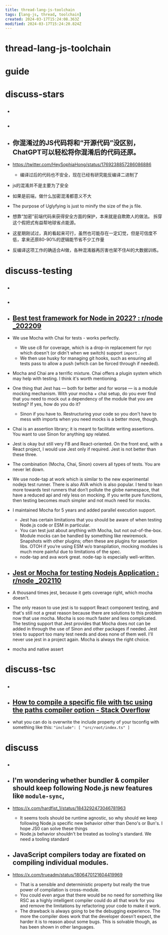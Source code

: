 ```yaml
---
title: thread-lang-js-toolchain
tags: [lang-js, thread, toolchain]
created: 2024-03-17T15:24:08.363Z
modified: 2024-03-17T15:24:20.824Z
---
```


# thread-lang-js-toolchain

# guide

# discuss-stars
- ## 

- ## 

- ## 你混淆过的JS代码将和“开源代码”没区别，ChatGPT可以轻松将你混淆后的代码还原。
- https://twitter.com/HeySophiaHong/status/1769238857286086886
  - 编译过后的代码也不安全，现在已经有研究能反编译二进制了

- js的混淆并不是主要为了安全
- 如果是前端，做什么加密混淆都意义不大
- The purpose of Uglyfying is just to minify the size of the js file.

- 想靠“加密”前端代码来获得安全方面的保护，本来就是自欺欺人的做法。 拆穿这个假把式有益帮地球省点能源。

- 这星期刚试过，真的看起来可行，虽然也可能存在一定幻觉，但是可信度不低，拿来还原80-90%的逻辑能节省不少工作量

- 反编译这项工作的确适合AI做，各种混淆器再厉害也架不住AI的大数据训练。
# discuss-testing
- ## 

- ## 

- ## [Best test framework for Node in 2022? : r/node _202209](https://www.reddit.com/r/node/comments/xhb4bi/best_test_framework_for_node_in_2022/)  
- We use Mocha with Chai for tests - works perfectly. 
  - We use c8 for coverage, which is a drop-in replacement for nyc which doesn't (or didn't when we switch) support `import` . 
  - We then use husky for managing git hooks, such as ensuring all tests pass to allow a push (which can be forced through if needed).

- Mocha and Chai are a terrific mixture. Chai offers a plugin system which may help with testing. I think it's worth mentioning.

- One thing that Jest has — both for better and for worse — is a module mocking mechanism. With your mocha + chai setup, do you ever find that you need to mock out a dependency of the module that you are testing? If yes, how do you do it?
  - Sinon if you have to. Restructuring your code so you don't have to mess with imports when you need mocks is a better move, though.

- Chai is an assertion library; it is meant to facilitate writing assertions. You want to use Sinon for anything spy related.
- Jest is okay but still very FB and React-oriented. On the front end, with a React project, I would use Jest only if required. Jest is not better than these three.
- The combination (Mocha, Chai, Sinon) covers all types of tests. You are never let down.

- We use node-tap at work which is similar to the new experimental nodejs test runner. There is also AVA which is also popular. I tend to lean more towards test runners that don’t pollute the globe namespace, that have a reduced api and rely less on mocking. If you write pure functions, then testing becomes much simpler and not much need for mocks.

- I maintained Mocha for 5 years and added parallel execution support.
  - Jest has certain limitations that you should be aware of when testing Node.js code or ESM in particular.
  - You can test just about anything with Mocha, but not out-of-the-box. Module mocks can be handled by something like rewiremock. Snapshots with other plugins; often these are plugins for assertion libs. OTOH if you’re using ESM w/o transpilation, mocking modules is much more painful due to limitations of the spec.
  - node-tap and ava work great. node-tap is especially well-written.

- ## [Jest or Mocha for testing Nodejs Application : r/node _202110](https://www.reddit.com/r/node/comments/q55mh2/jest_or_mocha_for_testing_nodejs_application/)
- A thousand times jest, because it gets coverage right, which mocha doesn't.

- The only reason to use jest is to support React component testing, and that's still not a great reason because there are solutions to this problem now that use mocha. Mocha is soo much faster and less complicated. The testing support that Jest provides that Mocha does not can be added in through the use of Sinon and other packages if needed. Jest tries to support too many test needs and does none of them well. I'll never use jest in a project again. Mocha is always the right choice.

- mocha and native assert
# discuss-tsc
- ## 

- ## [How to compile a specific file with tsc using the paths compiler option - Stack Overflow](https://stackoverflow.com/questions/44676944/how-to-compile-a-specific-file-with-tsc-using-the-paths-compiler-option)
- what you can do is overwrite the include property of your tsconfig with something like this: `"include": [ "src/root/index.ts" ]`
# discuss
- ## 

- ## I'm wondering whether bundler & compiler should keep following Node.js new features like `module-sync`, 
- https://x.com/hardfist_1/status/1843292473046781963
  - It seems tools should be runtime agnostic, so why should we keep following Node.js specific new behavior other than Deno's or Bun's. I hope JS0 can solve these things
  - Node.js behavior shouldn't be treated as tooling's standard. We need a tooling standard


- ## JavaScript compilers today are fixated on compiling individual modules. 
- https://x.com/trueadm/status/1806470121604419969
  - That is a sensible and deterministic property but really the true power of compilation is cross-module.
  - You could even argue that there would be no need for something like RSC as a highly intelligent compiler could do all that work for you and remove the limitations by refactoring your code to make it work.
  - The drawback is always going to be the debugging experience. The more the compiler does work that the developer doesn’t expect, the harder it is to reason about some bugs. This is solvable though, as has been shown in other languages.
